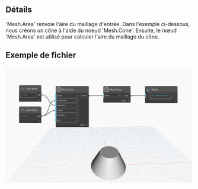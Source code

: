 ## Détails
'Mesh.Area' renvoie l'aire du maillage d'entrée. Dans l'exemple ci-dessous, nous créons un cône à l'aide du noeud 'Mesh.Cone'. Ensuite, le nœud 'Mesh.Area' est utilisé pour calculer l'aire du maillage du cône.

## Exemple de fichier

![Example](./Autodesk.DesignScript.Geometry.Mesh.Area_img.jpg)
